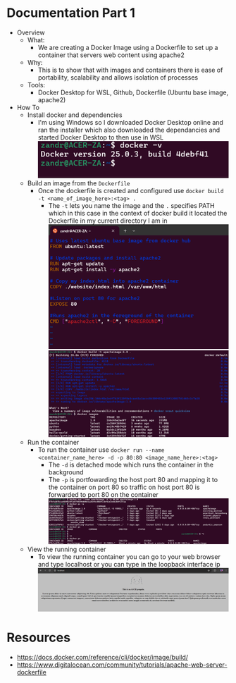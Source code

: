 # Documentation Part 1
- Overview
  - What:
    - We are creating a Docker Image using a Dockerfile to set up a container that servers web content using apache2 
  - Why:
    - This is to show that with images and containers there is ease of portability, scalability and allows isolation of processes
  - Tools:
    - Docker Desktop for WSL, Github, Dockerfile (Ubuntu base image, apache2) 
- How To
  - Install docker and dependencies
    - I'm using Windows so I downloaded Docker Desktop online and ran the installer which also downloaded the dependancies and started Docker Desktop to then use in WSL
     ![docker installed](./images_Project4/docker_v.png)
  - Build an image from the `Dockerfile`
    - Once the dockerfile is created and configured use `docker build -t <name_of_image_here>:<tag> .`
      - The `-t` lets you name the image and the `.` specifies PATH which in this case in the context of docker build it located the Dockerfile in my current directory I am in
     ![docker installed](./images_Project4/dockerfile_configurations.png)
     ![docker installed](./images_Project4/dockerimagebuild.png)
  - Run the container
    - To run the container use `docker run --name <container_name_here> -d -p 80:80 <image_name_here>:<tag>`
      - The `-d` is detached mode which runs the container in the background
      - The `-p` is portfowarding the host port 80 and mapping it to the container on port 80 so traffic on host port 80 is forwarded to port 80 on the container
     ![docker installed](./images_Project4/dockerrun.png)
  - View the running container
    - To view the running container you can go to your web browser and type localhost or you can type in the loopback interface ip
     ![docker installed](./images_Project4/runningcontainer.png)
# Resources
  - https://docs.docker.com/reference/cli/docker/image/build/
  - https://www.digitalocean.com/community/tutorials/apache-web-server-dockerfile 
